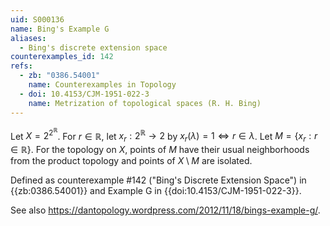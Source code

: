```yaml
---
uid: S000136
name: Bing's Example G
aliases:
  - Bing's discrete extension space
counterexamples_id: 142
refs:
  - zb: "0386.54001"
    name: Counterexamples in Topology
  - doi: 10.4153/CJM-1951-022-3
    name: Metrization of topological spaces (R. H. Bing)
---
```


Let $X = 2^{2^\mathbb{R}}$. For $r \in \mathbb{R}$, let $x_r: 2^\mathbb{R} \rightarrow 2$ by $x_r(\lambda) = 1 \iff r \in \lambda$. Let $M = \{x_r: r \in \mathbb{R}\}$.
For the topology on $X$, points of $M$ have their usual neighborhoods from the product topology
and points of $X\setminus M$ are isolated.

Defined as counterexample #142 ("Bing's Discrete Extension Space")
in {{zb:0386.54001}}
and Example G in {{doi:10.4153/CJM-1951-022-3}}.

See also <https://dantopology.wordpress.com/2012/11/18/bings-example-g/>.
